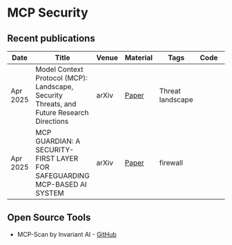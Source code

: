 # MCP Security

## Recent publications

| Date |  Title | Venue | Material | Tags | Code | Summary | 
| --- |  --- | --- | --- | --- | --- | --- |
| Apr 2025 | Model Context Protocol (MCP): Landscape, Security Threats, and Future Research Directions | arXiv | [Paper](https://arxiv.org/pdf/2503.23278?) | Threat landscape | | |
| Apr 2025 | MCP GUARDIAN: A SECURITY-FIRST LAYER FOR SAFEGUARDING MCP-BASED AI SYSTEM |arXiv | [Paper](https://arxiv.org/pdf/2504.12757) | firewall | | |

## Open Source Tools
* MCP-Scan by Invariant AI - [GitHub](https://github.com/invariantlabs-ai/mcp-scan)
